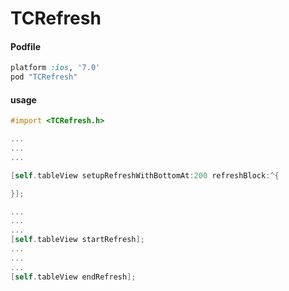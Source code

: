 # TCRefresh

#### Podfile

```ruby
platform :ios, '7.0'
pod "TCRefresh"
```

#### usage
```Objective-C
#import <TCRefresh.h>

...
...
...

[self.tableView setupRefreshWithBottomAt:200 refreshBlock:^{

}];

...
...
...
[self.tableView startRefresh];
...
...
...
[self.tableView endRefresh];

```

